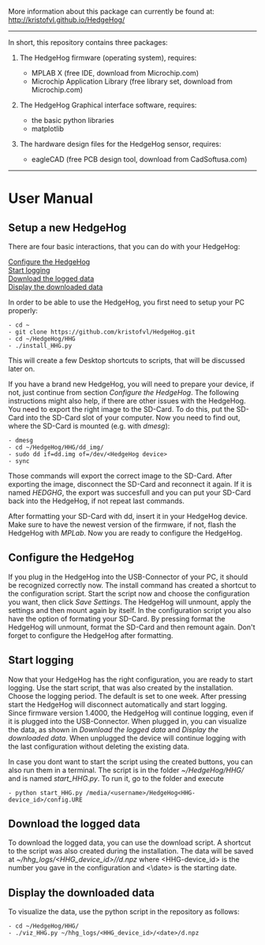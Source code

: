 More information about this package can currently be found at:
 http://kristofvl.github.io/HedgeHog/ 

****************************************************************

In short, this repository contains three packages:

1. The HedgeHog firmware (operating system), requires:
    - MPLAB X (free IDE, download from Microchip.com)
    - Microchip Application Library (free library set, download 
      from Microchip.com)

2. The HedgeHog Graphical interface software, requires:
    - the basic python libraries
    - matplotlib

3. The hardware design files for the HedgeHog sensor, requires:
    - eagleCAD (free PCB design tool, download from 
      CadSoftusa.com)

****************************************************************

# User Manual

## Setup a new HedgeHog

There are four basic interactions, that you can do with your HedgeHog:

[Configure the HedgeHog](#configure-the-hedgehog)<br>
[Start logging](#start-logging)<br>
[Download the logged data](#download-the-logged-data)<br>
[Display the downloaded data](#display-the-downloaded-data)<br>

In order to be able to use the HedgeHog, you first need to setup your PC properly:

	- cd ~
	- git clone https://github.com/kristofvl/HedgeHog.git
	- cd ~/HedgeHog/HHG
	- ./install_HHG.py

This will create a few Desktop shortcuts to scripts, that will be discussed later on.

If you have a brand new HedgeHog, you will need to prepare your device, if not, just continue from section *Configure the HedgeHog*. The following instructions might also help, if there are other issues with the HedgeHog. You need to export the right image to the SD-Card. To do this, put the SD-Card into the SD-Card slot of your computer. Now you need to find out, where the SD-Card is mounted (e.g. with *dmesg*):

	- dmesg 
	- cd ~/HedgeHog/HHG/dd_img/
	- sudo dd if=dd.img of=/dev/<HedgeHog device>
	- sync

Those commands will export the correct image to the SD-Card. After exporting the image, disconnect the SD-Card and reconnect it again. If it is named *HEDGHG*, the export was succesfull and you can put your SD-Card back into the HedgeHog, if not repeat last commands.

After formatting your SD-Card with dd, insert it in your HedgeHog device. Make sure to have the newest version of the firmware, if not, flash the HedgeHog with *MPLab*. Now you are ready to configure the HedgeHog.


## Configure the HedgeHog

If you plug in the HedgeHog into the USB-Connector of your PC, it should be recognized correctly now. The install command has created a shortcut to the configuration script. Start the script now and choose the configuration you want, then click *Save Settings*. The HedgeHog will unmount, apply the settings and then mount again by itself. In the configuration script you also have the option of formating your SD-Card. By pressing format the HedgeHog will unmount, format the SD-Card and then remount again. Don't forget to configure the HedgeHog after formatting. 


## Start logging

Now that your HedgeHog has the right configuration, you are ready to start logging. Use the start script, that was also created by the installation. Choose the logging period. The default is set to one week. After pressing start the HedgeHog will disconnect automatically and start logging.  
Since firmware version 1.4000, the HedgeHog will continue logging, even if it is plugged into the USB-Connector. When plugged in, you can visualize the data, as shown in *Download the logged data* and *Display the downloaded data*. When unplugged the device will continue logging with the last configuration without deleting the existing data.

In case you dont want to start the script using the created buttons, you can also run them in a terminal. The script is in the folder *~/HedgeHog/HHG/* and is named *start_HHG.py*. To run it, go to the folder and execute

	- python start_HHG.py /media/<username>/HedgeHog<HHG-device_id>/config.URE


## Download the logged data

To download the logged data, you can use the download script. A shortcut to the script was also created during the installation. The data will be saved at 
*~/hhg_logs/<HHG_device_id>/<date>/d.npz* where <HHG-device_id> is the number you gave in the configuration and <\date> is the starting date.


## Display the downloaded data

To visualize the data, use the python script in the repository as follows:

	- cd ~/HedgeHog/HHG/
	- ./viz_HHG.py ~/hhg_logs/<HHG_device_id>/<date>/d.npz 
